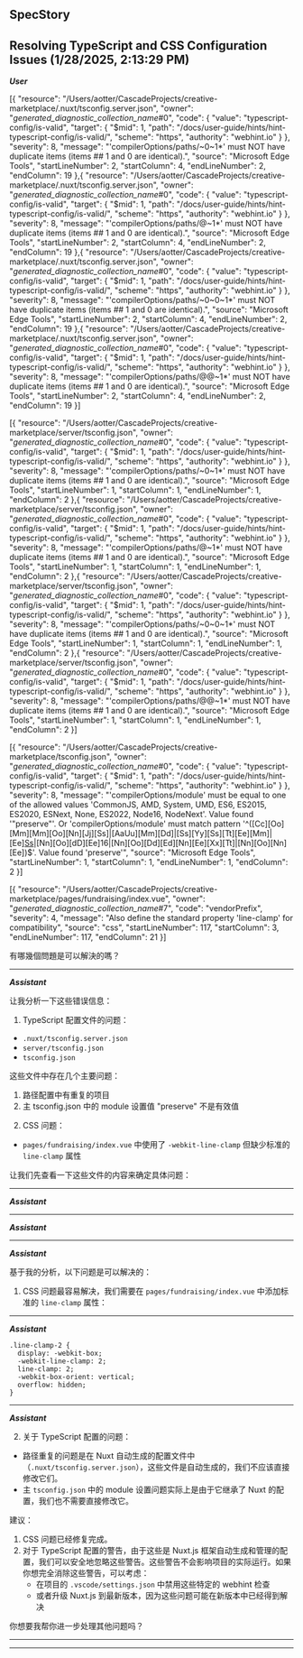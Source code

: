 ## SpecStory

## Resolving TypeScript and CSS Configuration Issues (1/28/2025, 2:13:29 PM)

_**User**_

[{
	"resource": "/Users/aotter/CascadeProjects/creative-marketplace/.nuxt/tsconfig.server.json",
	"owner": "_generated_diagnostic_collection_name_#0",
	"code": {
		"value": "typescript-config/is-valid",
		"target": {
			"$mid": 1,
			"path": "/docs/user-guide/hints/hint-typescript-config/is-valid/",
			"scheme": "https",
			"authority": "webhint.io"
		}
	},
	"severity": 8,
	"message": "'compilerOptions/paths/~0~1*' must NOT have duplicate items (items ## 1 and 0 are identical).",
	"source": "Microsoft Edge Tools",
	"startLineNumber": 2,
	"startColumn": 4,
	"endLineNumber": 2,
	"endColumn": 19
},{
	"resource": "/Users/aotter/CascadeProjects/creative-marketplace/.nuxt/tsconfig.server.json",
	"owner": "_generated_diagnostic_collection_name_#0",
	"code": {
		"value": "typescript-config/is-valid",
		"target": {
			"$mid": 1,
			"path": "/docs/user-guide/hints/hint-typescript-config/is-valid/",
			"scheme": "https",
			"authority": "webhint.io"
		}
	},
	"severity": 8,
	"message": "'compilerOptions/paths/@~1*' must NOT have duplicate items (items ## 1 and 0 are identical).",
	"source": "Microsoft Edge Tools",
	"startLineNumber": 2,
	"startColumn": 4,
	"endLineNumber": 2,
	"endColumn": 19
},{
	"resource": "/Users/aotter/CascadeProjects/creative-marketplace/.nuxt/tsconfig.server.json",
	"owner": "_generated_diagnostic_collection_name_#0",
	"code": {
		"value": "typescript-config/is-valid",
		"target": {
			"$mid": 1,
			"path": "/docs/user-guide/hints/hint-typescript-config/is-valid/",
			"scheme": "https",
			"authority": "webhint.io"
		}
	},
	"severity": 8,
	"message": "'compilerOptions/paths/~0~0~1*' must NOT have duplicate items (items ## 1 and 0 are identical).",
	"source": "Microsoft Edge Tools",
	"startLineNumber": 2,
	"startColumn": 4,
	"endLineNumber": 2,
	"endColumn": 19
},{
	"resource": "/Users/aotter/CascadeProjects/creative-marketplace/.nuxt/tsconfig.server.json",
	"owner": "_generated_diagnostic_collection_name_#0",
	"code": {
		"value": "typescript-config/is-valid",
		"target": {
			"$mid": 1,
			"path": "/docs/user-guide/hints/hint-typescript-config/is-valid/",
			"scheme": "https",
			"authority": "webhint.io"
		}
	},
	"severity": 8,
	"message": "'compilerOptions/paths/@@~1*' must NOT have duplicate items (items ## 1 and 0 are identical).",
	"source": "Microsoft Edge Tools",
	"startLineNumber": 2,
	"startColumn": 4,
	"endLineNumber": 2,
	"endColumn": 19
}]

[{
	"resource": "/Users/aotter/CascadeProjects/creative-marketplace/server/tsconfig.json",
	"owner": "_generated_diagnostic_collection_name_#0",
	"code": {
		"value": "typescript-config/is-valid",
		"target": {
			"$mid": 1,
			"path": "/docs/user-guide/hints/hint-typescript-config/is-valid/",
			"scheme": "https",
			"authority": "webhint.io"
		}
	},
	"severity": 8,
	"message": "'compilerOptions/paths/~0~1*' must NOT have duplicate items (items ## 1 and 0 are identical).",
	"source": "Microsoft Edge Tools",
	"startLineNumber": 1,
	"startColumn": 1,
	"endLineNumber": 1,
	"endColumn": 2
},{
	"resource": "/Users/aotter/CascadeProjects/creative-marketplace/server/tsconfig.json",
	"owner": "_generated_diagnostic_collection_name_#0",
	"code": {
		"value": "typescript-config/is-valid",
		"target": {
			"$mid": 1,
			"path": "/docs/user-guide/hints/hint-typescript-config/is-valid/",
			"scheme": "https",
			"authority": "webhint.io"
		}
	},
	"severity": 8,
	"message": "'compilerOptions/paths/@~1*' must NOT have duplicate items (items ## 1 and 0 are identical).",
	"source": "Microsoft Edge Tools",
	"startLineNumber": 1,
	"startColumn": 1,
	"endLineNumber": 1,
	"endColumn": 2
},{
	"resource": "/Users/aotter/CascadeProjects/creative-marketplace/server/tsconfig.json",
	"owner": "_generated_diagnostic_collection_name_#0",
	"code": {
		"value": "typescript-config/is-valid",
		"target": {
			"$mid": 1,
			"path": "/docs/user-guide/hints/hint-typescript-config/is-valid/",
			"scheme": "https",
			"authority": "webhint.io"
		}
	},
	"severity": 8,
	"message": "'compilerOptions/paths/~0~0~1*' must NOT have duplicate items (items ## 1 and 0 are identical).",
	"source": "Microsoft Edge Tools",
	"startLineNumber": 1,
	"startColumn": 1,
	"endLineNumber": 1,
	"endColumn": 2
},{
	"resource": "/Users/aotter/CascadeProjects/creative-marketplace/server/tsconfig.json",
	"owner": "_generated_diagnostic_collection_name_#0",
	"code": {
		"value": "typescript-config/is-valid",
		"target": {
			"$mid": 1,
			"path": "/docs/user-guide/hints/hint-typescript-config/is-valid/",
			"scheme": "https",
			"authority": "webhint.io"
		}
	},
	"severity": 8,
	"message": "'compilerOptions/paths/@@~1*' must NOT have duplicate items (items ## 1 and 0 are identical).",
	"source": "Microsoft Edge Tools",
	"startLineNumber": 1,
	"startColumn": 1,
	"endLineNumber": 1,
	"endColumn": 2
}]

[{
	"resource": "/Users/aotter/CascadeProjects/creative-marketplace/tsconfig.json",
	"owner": "_generated_diagnostic_collection_name_#0",
	"code": {
		"value": "typescript-config/is-valid",
		"target": {
			"$mid": 1,
			"path": "/docs/user-guide/hints/hint-typescript-config/is-valid/",
			"scheme": "https",
			"authority": "webhint.io"
		}
	},
	"severity": 8,
	"message": "'compilerOptions/module' must be equal to one of the allowed values 'CommonJS, AMD, System, UMD, ES6, ES2015, ES2020, ESNext, None, ES2022, Node16, NodeNext'. Value found '\"preserve\"'. Or 'compilerOptions/module' must match pattern '^([Cc][Oo][Mm][Mm][Oo][Nn][Jj][Ss]|[AaUu][Mm][Dd]|[Ss][Yy][Ss][Tt][Ee][Mm]|[Ee][Ss]([356]|20(1[567]|2[02])|[Nn][Ee][Xx][Tt])|[Nn][Oo][dD][Ee]16|[Nn][Oo][Dd][Ed][Nn][Ee][Xx][Tt]|[Nn][Oo][Nn][Ee])$'. Value found 'preserve'",
	"source": "Microsoft Edge Tools",
	"startLineNumber": 1,
	"startColumn": 1,
	"endLineNumber": 1,
	"endColumn": 2
}]

[{
	"resource": "/Users/aotter/CascadeProjects/creative-marketplace/pages/fundraising/index.vue",
	"owner": "_generated_diagnostic_collection_name_#7",
	"code": "vendorPrefix",
	"severity": 4,
	"message": "Also define the standard property 'line-clamp' for compatibility",
	"source": "css",
	"startLineNumber": 117,
	"startColumn": 3,
	"endLineNumber": 117,
	"endColumn": 21
}]

有哪幾個問題是可以解決的嗎？

---

_**Assistant**_

让我分析一下这些错误信息：

1. TypeScript 配置文件的问题：
- `.nuxt/tsconfig.server.json`
- `server/tsconfig.json` 
- `tsconfig.json`

这些文件中存在几个主要问题：
1) 路径配置中有重复的项目
2) 主 tsconfig.json 中的 module 设置值 "preserve" 不是有效值

2. CSS 问题：
- `pages/fundraising/index.vue` 中使用了 `-webkit-line-clamp` 但缺少标准的 `line-clamp` 属性

让我们先查看一下这些文件的内容来确定具体问题：

---

_**Assistant**_



---

_**Assistant**_



---

_**Assistant**_



基于我的分析，以下问题是可以解决的：

1. CSS 问题最容易解决，我们需要在 `pages/fundraising/index.vue` 中添加标准的 `line-clamp` 属性：

---

_**Assistant**_

```
.line-clamp-2 {
  display: -webkit-box;
  -webkit-line-clamp: 2;
  line-clamp: 2;
  -webkit-box-orient: vertical;
  overflow: hidden;
}
```

---

_**Assistant**_



2. 关于 TypeScript 配置的问题：
- 路径重复的问题是在 Nuxt 自动生成的配置文件中（`.nuxt/tsconfig.server.json`），这些文件是自动生成的，我们不应该直接修改它们。
- 主 `tsconfig.json` 中的 module 设置问题实际上是由于它继承了 Nuxt 的配置，我们也不需要直接修改它。

建议：
1. CSS 问题已经修复完成。
2. 对于 TypeScript 配置的警告，由于这些是 Nuxt.js 框架自动生成和管理的配置，我们可以安全地忽略这些警告。这些警告不会影响项目的实际运行。如果你想完全消除这些警告，可以考虑：
   - 在项目的 `.vscode/settings.json` 中禁用这些特定的 webhint 检查
   - 或者升级 Nuxt.js 到最新版本，因为这些问题可能在新版本中已经得到解决

你想要我帮你进一步处理其他问题吗？

---



---


